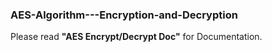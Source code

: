 ### AES-Algorithm---Encryption-and-Decryption

Please read **"AES Encrypt/Decrypt Doc"** for Documentation.
